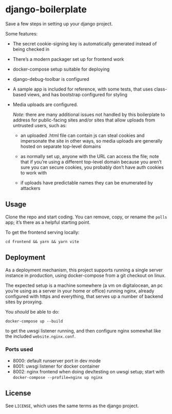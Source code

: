 # django-boilerplate

Save a few steps in setting up your django project.

Some features:

  - The secret cookie-signing key is automatically generated instead of
    being checked in

  - There’s a modern packager set up for frontend work

  - docker-compose setup suitable for deploying

  - django-debug-toolbar is configured

  - A sample app is included for reference, with some tests, that uses
    class-based views, and has bootstrap configured for styling

  - Media uploads are configured.

    *Note*: there are many additional issues not handled by this
    boilerplate to address for public-facing sites and/or sites that allow
    uploads from untrusted users, such as:

      - an uploaded .html file can contain js can steal cookies and
        impersonate the site in other ways, so media uploads are generally
        hosted on separate top-level domains

      - as normally set up, anyone with the URL can access the file; note
        that if you’re using a different top-level domain because you
        aren’t sure you can secure cookies, you probably don’t have auth
        cookies to work with

      - if uploads have predictable names they can be enumerated by
        attackers

## Usage

Clone the repo and start coding. You can remove, copy, or rename the
`polls` app; it’s there as a helpful starting point.

To get the frontend serving locally:

    cd frontend && yarn && yarn vite

## Deployment

As a deployment mechanism, this project supports running a single server
instance in production, using docker-compose from a git checkout on linux.

The expected setup is a machine somewhere (a vm on digitalocean, an pc
you’re using as a server in your home or office) running nginx, already
configured with https and everything, that serves up a number of backend
sites by proxying.

You *should* be able to do:

    docker-compose up --build

to get the uwsgi listener running, and then configure nginx somewhat like
the included `website.nginx.conf`.

### Ports used

  - 8000: default runserver port in dev mode
  - 8001: uwsgi listener for docker container
  - 8002: nginx frontend when doing dev/testing on uwsgi setup; start with
    `docker-compose --profile=nginx up nginx`

## License

See `LICENSE`, which uses the same terms as the django project.

